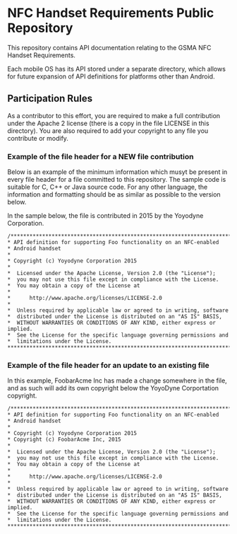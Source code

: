 # NFC Handset Requirements Public Repository #

This repository contains API documentation relating to the GSMA NFC Handset Requirements.

Each mobile OS has its API stored under a separate directory, which allows for future expansion of API definitions for platforms other than Android.

## Participation Rules ##

As a contributor to this effort, you are required to make a full contribution under the Apache 2 license (there is a copy in the file LICENSE in this directory). You are also required to add your copyright to any file you contribute or modify.

### Example of the file header for a NEW file contribution ###

Below is an example of the minimum information which musyt be present in every file header for a file committed to this repository. The sample code is suitable for C, C++ or Java source code. For any other language, the information and formatting should be as similar as possible to the version below.

In the sample below, the file is contributed in 2015 by the Yoyodyne Corporation.

```
/******************************************************************************
* API definition for supporting Foo functionality on an NFC-enabled
* Android handset
*
* Copyright (c) Yoyodyne Corporation 2015
*
*  Licensed under the Apache License, Version 2.0 (the "License");
*  you may not use this file except in compliance with the License.
*  You may obtain a copy of the License at
*
*      http://www.apache.org/licenses/LICENSE-2.0
*
*  Unless required by applicable law or agreed to in writing, software
*  distributed under the License is distributed on an "AS IS" BASIS,
*  WITHOUT WARRANTIES OR CONDITIONS OF ANY KIND, either express or implied.
*  See the License for the specific language governing permissions and
*  limitations under the License.
*******************************************************************************/

```

### Example of the file header for an update to an existing file ###

In this example, FoobarAcme Inc has made a change somewhere in the file, and as such will add its own copyright below the YoyoDyne Corportation copyright.

```
/******************************************************************************
* API definition for supporting Foo functionality on an NFC-enabled
* Android handset
*
* Copyright (c) Yoyodyne Corporation 2015
* Copyright (c) FoobarAcme Inc, 2015
*
*  Licensed under the Apache License, Version 2.0 (the "License");
*  you may not use this file except in compliance with the License.
*  You may obtain a copy of the License at
*
*      http://www.apache.org/licenses/LICENSE-2.0
*
*  Unless required by applicable law or agreed to in writing, software
*  distributed under the License is distributed on an "AS IS" BASIS,
*  WITHOUT WARRANTIES OR CONDITIONS OF ANY KIND, either express or implied.
*  See the License for the specific language governing permissions and
*  limitations under the License.
*******************************************************************************/

```


